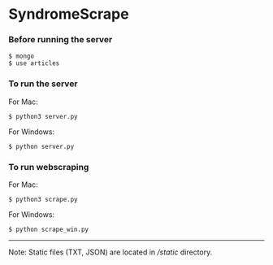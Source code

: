 # SyndromeScrape

### Before running the server
```
$ mongo
$ use articles
```

### To run the server
For Mac:
```
$ python3 server.py
```
For Windows:
```
$ python server.py
```

### To run webscraping
For Mac:
```
$ python3 scrape.py
```
For Windows:
```
$ python scrape_win.py
```

---

Note: Static files (TXT, JSON) are located in */static* directory.